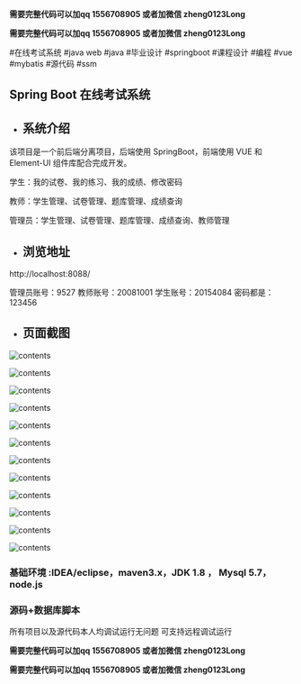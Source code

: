 **需要完整代码可以加qq  1556708905 或者加微信 zheng0123Long**

**需要完整代码可以加qq  1556708905 或者加微信  zheng0123Long**

#在线考试系统 #java web #java #毕业设计  #springboot #课程设计 #编程 #vue #mybatis #源代码 #ssm

## Spring Boot  在线考试系统

* ## 系统介绍
该项目是一个前后端分离项目，后端使用 SpringBoot，前端使用 VUE 和 Element-UI 组件库配合完成开发。

学生：我的试卷、我的练习、我的成绩、修改密码

教师：学生管理、试卷管理、题库管理、成绩查询

管理员：学生管理、试卷管理、题库管理、成绩查询、教师管理

* ## 浏览地址
http://localhost:8088/  
  
管理员账号：9527
教师账号：20081001
学生账号：20154084
密码都是：123456

* ## 页面截图

![contents](./picture/picture1.png)
  
![contents](./picture/picture2.png)
  
![contents](./picture/picture3.png)
  
![contents](./picture/picture4.png)
  
![contents](./picture/picture5.png)
  
![contents](./picture/picture6.png)
  
![contents](./picture/picture7.png)
  
![contents](./picture/picture8.png)

![contents](./picture/picture9.png)

![contents](./picture/picture10.png)
  
![contents](./picture/picture11.png)
  
![contents](./picture/picture12.png)
  
### 基础环境 :IDEA/eclipse，maven3.x，JDK 1.8 ， Mysql 5.7，node.js

### 源码+数据库脚本 

所有项目以及源代码本人均调试运行无问题 可支持远程调试运行
	
**需要完整代码可以加qq  1556708905 或者加微信 zheng0123Long**

**需要完整代码可以加qq  1556708905 或者加微信  zheng0123Long**